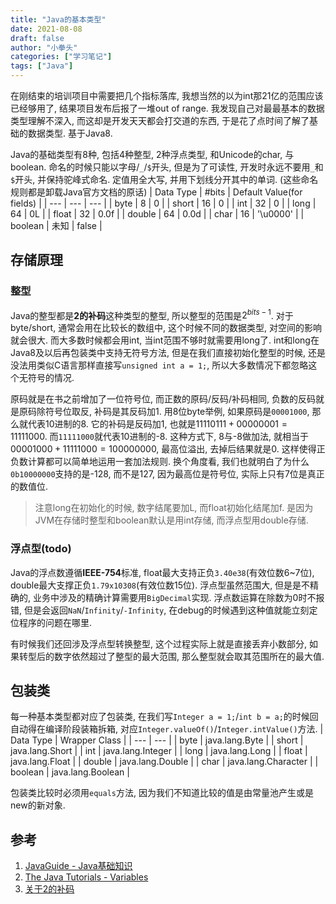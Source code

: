 ```yaml
---
title: "Java的基本类型"
date: 2021-08-08
draft: false
author: "小拳头"
categories: ["学习笔记"]
tags: ["Java"]
---
```


在刚结束的培训项目中需要把几个指标落库, 我想当然的以为int那21亿的范围应该已经够用了, 结果项目发布后报了一堆out of range. 我发现自己对最最基本的数据类型理解不深入, 而这却是开发天天都会打交道的东西, 于是花了点时间了解了基础的数据类型. 基于Java8.

Java的基础类型有8种, 包括4种整型, 2种浮点类型, 和Unicode的char, 与boolean. 命名的时候只能以字母/`_`/`$`开头, 但是为了可读性, 开发时永远不要用`_`和`$`开头, 并保持驼峰式命名. 定值用全大写, 并用下划线分开其中的单词. (这些命名规则都是卸载Java官方文档的原话)
| Data Type | #bits | Default Value(for fields) |
| --- | --- | --- |
| byte | 8 | 0 |
| short | 16 | 0 |
| int | 32 | 0 |
| long | 64 | 0L |
| float | 32 | 0.0f |
| double | 64 | 0.0d |
| char | 16 | '\u0000' |
| boolean | 未知 | false |

## 存储原理
### 整型
Java的整型都是**2的补码**这种类型的整型, 所以整型的范围是$2^{bits - 1}$. 对于byte/short, 通常会用在比较长的数组中, 这个时候不同的数据类型, 对空间的影响就会很大. 而大多数时候都会用int, 当int范围不够时就需要用long了. int和long在Java8及以后再包装类中支持无符号方法, 但是在我们直接初始化整型的时候, 还是没法用类似C语言那样直接写`unsigned int a = 1;`, 所以大多数情况下都忽略这个无符号的情况.

原码就是在书之前增加了一位符号位, 而正数的原码/反码/补码相同, 负数的反码就是原码除符号位取反, 补码是其反码加1. 用8位byte举例, 如果原码是`00001000`, 那么就代表10进制的8. 它的补码是反码加1, 也就是$11110111 + 00000001 = 11111000$. 而`11111000`就代表10进制的-8. 这种方式下, 8与-8做加法, 就相当于 $00001000 + 11111000 = 100000000$, 最高位溢出, 去掉后结果就是0. 这样使得正负数计算都可以简单地运用一套加法规则. 换个角度看, 我们也就明白了为什么`0b10000000`支持的是-128, 而不是127, 因为最高位是符号位, 实际上只有7位是真正的数值位.

> 注意long在初始化的时候, 数字结尾要加L, 而float初始化结尾加f. 是因为JVM在存储时整型和boolean默认是用int存储, 而浮点型用double存储. 

### 浮点型(todo)
Java的浮点数遵循**IEEE-754**标准, float最大支持正负`3.40e38`(有效位数6~7位), double最大支撑正负`1.79x10308`(有效位数15位). 浮点型虽然范围大, 但是是不精确的, 业务中涉及的精确计算需要用`BigDecimal`实现. 浮点数运算在除数为0时不报错, 但是会返回`NaN`/`Infinity`/`-Infinity`, 在debug的时候遇到这种值就能立刻定位程序的问题在哪里.

有时候我们还回涉及浮点型转换整型, 这个过程实际上就是直接丢弃小数部分, 如果转型后的数字依然超过了整型的最大范围, 那么整型就会取其范围所在的最大值.

## 包装类
每一种基本类型都对应了包装类, 在我们写`Integer a = 1;`/`int b = a;`的时候回自动得在编译阶段装箱拆箱, 对应`Integer.valueOf()`/`Integer.intValue()`方法. 
| Data Type | Wrapper Class |
| --- | --- |
| byte | java.lang.Byte |
| short | java.lang.Short | 
| int | java.lang.Integer |
| long | java.lang.Long |
| float | java.lang.Float |
| double | java.lang.Double |
| char | java.lang.Character |
| boolean | java.lang.Boolean |

包装类比较时必须用`equals`方法, 因为我们不知道比较的值是由常量池产生或是new的新对象.

## 参考 
1. [JavaGuide - Java基础知识](https://github.com/Snailclimb/JavaGuide/blob/master/docs/java/basis/Java%E5%9F%BA%E7%A1%80%E7%9F%A5%E8%AF%86.md#%E5%9F%BA%E6%9C%AC%E6%95%B0%E6%8D%AE%E7%B1%BB%E5%9E%8B)
2. [The Java Tutorials - Variables](https://docs.oracle.com/javase/tutorial/java/nutsandbolts/variables.html)
3. [关于2的补码](https://www.ruanyifeng.com/blog/2009/08/twos_complement.html)